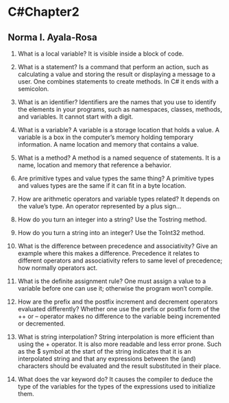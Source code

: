 ﻿# C#Chapter2

## Norma I. Ayala-Rosa

1. What is a local variable?
It is visible inside a block of code.

2. What is a statement?
Is a command that perform an action, such as calculating a value and storing the result or displaying a message to a user.  One combines statements to create methods.  In C# 
it ends with a semicolon.

3. What is an identifier?
Identifiers are the names that you use to identify the elements in your programs, such as namespaces, classes, methods, and variables.  It cannot start with a digit.

4.  What is a variable?
A variable is a storage location that holds a value. A variable is a box in the computer’s memory holding temporary information. A name location and memory that contains a value.

5. What is a method?
A method is a named sequence of statements.  It is a name, location and memory that reference a behavior.

6. Are primitive types and value types the same thing?
A primitive types and values types are the same if it can fit in a byte location.  

7.  How are arithmetic operators and variable types related?
It depends on the value’s type.  An operator represented by a plus sign…

8. How do you turn an integer into a string?
Use the Tostring method.

9. How do you turn a string into an integer?
Use the ToInt32 method.

10. What is the difference between precedence and associativity? Give an example where this makes a difference.
Precedence it relates to different operators and associativity refers to same level of precedence; how normally operators act.

11. What is the definite assignment rule?
One must assign a value to a variable before one can use it; otherwise the program won’t compile.

12. How are the prefix and the postfix increment and decrement operators evaluated differently?  Whether one use the prefix or postfix form of the ++ or – operator makes no difference to the variable being incremented or decremented.

13. What is string interpolation?
String interpolation is more efficient than using the + operator.  It is also more readable and less error prone.  Such as the $ symbol at the start of the string indicates that it is an interpolated string and that any expressions between the (and) characters should be evaluated and the result substituted in their place.

14. What does the var keyword do?
It causes the compiler to deduce the type of the variables for the types of the expressions used to initialize them.
